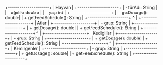 +---------------------+
| Hayvan |
+---------------------+
| - türAdı: String |
| - ağırlık: double |
| - yaş: int |
+---------------------+
| + getDosage(): double|
| + getFeedSchedule(): String |
+---------------------+
^
|
+---------------------+
| Atlar |
+---------------------+
| - grup: String |
+---------------------+
| + getDosage(): double|
| + getFeedSchedule(): String |
+---------------------+
^
|
+---------------------+
| Kedigiller |
+---------------------+
| - grup: String |
+---------------------+
| + getDosage(): double|
| + getFeedSchedule(): String |
+---------------------+
^
|
+---------------------+
| Kemirgenler |
+---------------------+
| - grup: String |
+---------------------+
| + getDosage(): double|
| + getFeedSchedule(): String |
+---------------------+
